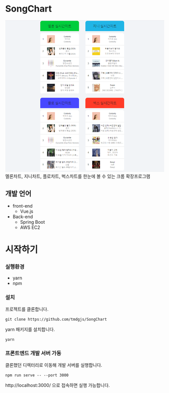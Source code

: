 ﻿# SongChart
<img src="https://github.com/tmdgjs/SongChart/blob/master/img/SongChartimage.png" />
멜론차트, 지니차트, 플로차트, 벅스차트를 한눈에 볼 수 있는 크롬 확장프로그램

## 개발 언어

 - front-end
	 - Vue.js
 - Back-end
	 - Spring Boot
	 - AWS EC2



# 시작하기

### 실행환경

- yarn
- npm

### 설치

프로젝트를 클론합니다.

```
git clone https://github.com/tmdgjs/SongChart
```

yarn 패키지를 설치합니다.

```
yarn
```

### 프론트엔드 개발 서버 가동

클론했던 디렉터리로 이동해 개발 서버를 실행합니다.

```
npm run serve -- --port 3000
```

http://localhost:3000/ 으로 접속하면 실행 가능합니다.